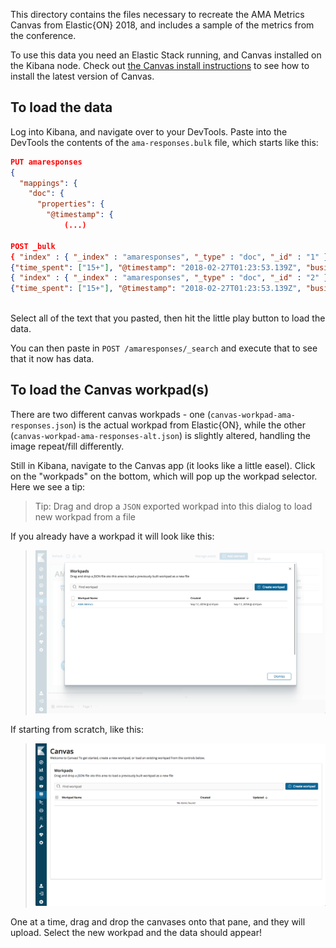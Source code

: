 This directory contains the files necessary to recreate the AMA Metrics Canvas from Elastic{ON} 2018, and includes a sample of the metrics from the conference.

To use this data you need an Elastic Stack running, and Canvas installed on the Kibana node.  Check out [the Canvas install instructions](http://canvas.elastic.co/stories/installing.html) to see how to install the latest version of Canvas.

## To load the data

Log into Kibana, and navigate over to your DevTools.  Paste into the DevTools the contents of the `ama-responses.bulk` file, which starts like this:

```json
PUT amaresponses
{
  "mappings": {
    "doc": {
      "properties": {
        "@timestamp": {
			(...)
			
POST _bulk
{ "index" : { "_index" : "amaresponses", "_type" : "doc", "_id" : "1" } }
{"time_spent": ["15+"], "@timestamp": "2018-02-27T01:23:53.139Z", "business_group": ["Training"], "topics": ["Kibana", "Elasticsearch", "Logstash", "APM", "Swiftype", "X-Pack"], "use_case": ["Security Analytics", "Application Search", "Site Search"]}
{ "index" : { "_index" : "amaresponses", "_type" : "doc", "_id" : "2" } }
{"time_spent": ["15+"], "@timestamp": "2018-02-27T01:23:53.139Z", "business_group": ["Training"], "topics": ["Kibana", "Elasticsearch", "Logstash", "APM", "Swiftype", "X-Pack"], "use_case": ["Security Analytics", "Application Search", "Site Search"]}
			
```

Select all of the text that you pasted, then hit the little play button to load the data.

You can then paste in `POST /amaresponses/_search` and execute that to see that it now has data.

## To load the Canvas workpad(s)

There are two different canvas workpads - one (`canvas-workpad-ama-responses.json`) is the actual workpad from Elastic{ON}, while the other (`canvas-workpad-ama-responses-alt.json`) is slightly altered, handling the image repeat/fill differently.

Still in Kibana, navigate to the Canvas app (it looks like a little easel).  Click on the "workpads" on the bottom, which will pop up the workpad selector.  Here we see a tip: 

> Tip: Drag and drop a `JSON` exported workpad into this dialog to load new workpad from a file

If you already have a workpad it will look like this: 

> ![Canvas with existing workpads](images/existing-workpads.png "existing workpads")

If starting from scratch, like this: 

> ![From Scratch](images/no-workpads.png "From Scratch")

One at a time, drag and drop the canvases onto that pane, and they will upload.  Select the new workpad and the data should appear!
